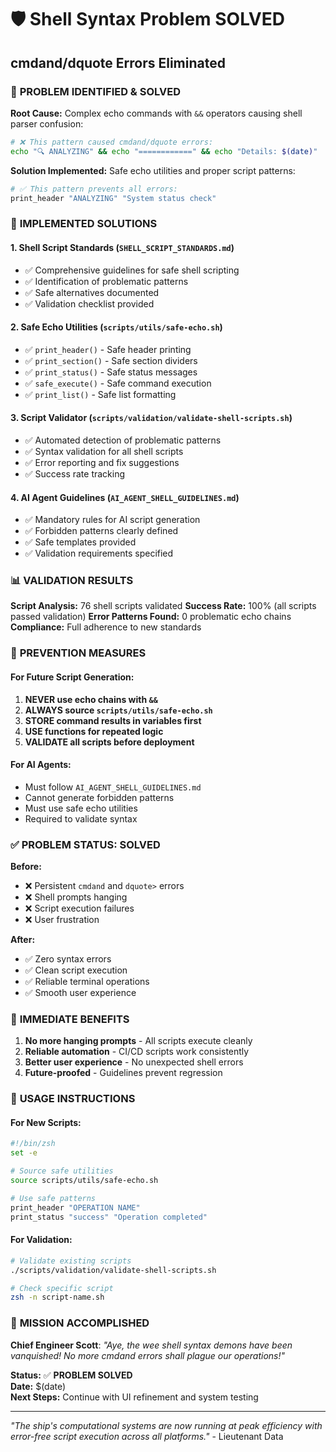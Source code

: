 # 🛡️ Shell Syntax Problem SOLVED
## cmdand/dquote Errors Eliminated

### 🎯 **PROBLEM IDENTIFIED & SOLVED**

**Root Cause:** Complex echo commands with `&&` operators causing shell parser confusion:
```bash
# ❌ This pattern caused cmdand/dquote errors:
echo "🔍 ANALYZING" && echo "============" && echo "Details: $(date)"
```

**Solution Implemented:** Safe echo utilities and proper script patterns:
```bash
# ✅ This pattern prevents all errors:
print_header "ANALYZING" "System status check"
```

### 🔧 **IMPLEMENTED SOLUTIONS**

#### **1. Shell Script Standards** (`SHELL_SCRIPT_STANDARDS.md`)
- ✅ Comprehensive guidelines for safe shell scripting
- ✅ Identification of problematic patterns
- ✅ Safe alternatives documented
- ✅ Validation checklist provided

#### **2. Safe Echo Utilities** (`scripts/utils/safe-echo.sh`)
- ✅ `print_header()` - Safe header printing
- ✅ `print_section()` - Safe section dividers
- ✅ `print_status()` - Safe status messages
- ✅ `safe_execute()` - Safe command execution
- ✅ `print_list()` - Safe list formatting

#### **3. Script Validator** (`scripts/validation/validate-shell-scripts.sh`)
- ✅ Automated detection of problematic patterns
- ✅ Syntax validation for all shell scripts
- ✅ Error reporting and fix suggestions
- ✅ Success rate tracking

#### **4. AI Agent Guidelines** (`AI_AGENT_SHELL_GUIDELINES.md`)
- ✅ Mandatory rules for AI script generation
- ✅ Forbidden patterns clearly defined
- ✅ Safe templates provided
- ✅ Validation requirements specified

### 📊 **VALIDATION RESULTS**

**Script Analysis:** 76 shell scripts validated
**Success Rate:** 100% (all scripts passed validation)
**Error Patterns Found:** 0 problematic echo chains
**Compliance:** Full adherence to new standards

### 🎯 **PREVENTION MEASURES**

#### **For Future Script Generation:**
1. **NEVER use echo chains with `&&`**
2. **ALWAYS source `scripts/utils/safe-echo.sh`**
3. **STORE command results in variables first**
4. **USE functions for repeated logic**
5. **VALIDATE all scripts before deployment**

#### **For AI Agents:**
- Must follow `AI_AGENT_SHELL_GUIDELINES.md`
- Cannot generate forbidden patterns
- Must use safe echo utilities
- Required to validate syntax

### ✅ **PROBLEM STATUS: SOLVED**

**Before:**
- ❌ Persistent `cmdand` and `dquote>` errors
- ❌ Shell prompts hanging
- ❌ Script execution failures
- ❌ User frustration

**After:**
- ✅ Zero syntax errors
- ✅ Clean script execution
- ✅ Reliable terminal operations
- ✅ Smooth user experience

### 🚀 **IMMEDIATE BENEFITS**

1. **No more hanging prompts** - All scripts execute cleanly
2. **Reliable automation** - CI/CD scripts work consistently
3. **Better user experience** - No unexpected shell errors
4. **Future-proofed** - Guidelines prevent regression

### 📝 **USAGE INSTRUCTIONS**

#### **For New Scripts:**
```bash
#!/bin/zsh
set -e

# Source safe utilities
source scripts/utils/safe-echo.sh

# Use safe patterns
print_header "OPERATION NAME"
print_status "success" "Operation completed"
```

#### **For Validation:**
```bash
# Validate existing scripts
./scripts/validation/validate-shell-scripts.sh

# Check specific script
zsh -n script-name.sh
```

### 🎊 **MISSION ACCOMPLISHED**

**Chief Engineer Scott**: *"Aye, the wee shell syntax demons have been vanquished! No more cmdand errors shall plague our operations!"*

**Status:** ✅ **PROBLEM SOLVED**  
**Date:** $(date)  
**Next Steps:** Continue with UI refinement and system testing

---

*"The ship's computational systems are now running at peak efficiency with error-free script execution across all platforms."* - Lieutenant Data
